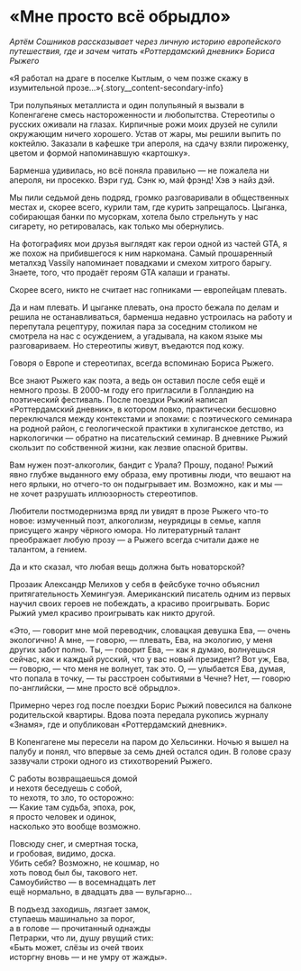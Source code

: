 
# «Мне просто всё обрыдло»

_Артём Сошников рассказывает через личную историю европейского путешествия, где и зачем читать «Роттердамский дневник» Бориса Рыжего_

«Я работал на драге в поселке Кытлым, о чем позже скажу в изумительной прозе…»{.story\_\_content-secondary-info}

​​Три полупьяных металлиста и один полупьяный я вызвали в Копенгагене смесь настороженности и любопытства. Стереотипы о русских оживали на глазах. Кирпичные рожи моих друзей не сулили окружающим ничего хорошего. Устав от жары, мы решили выпить по коктейлю. Заказали в кафешке три апероля, на сдачу взяли пироженку, цветом и формой напоминавшую «картошку».

Барменша удивилась, но всё поняла правильно — не пожалела ни апероля, ни просекко. Вэри гуд. Сэнк ю, май фрэнд! Хэв э найз дэй.

Мы пили седьмой день подряд, громко разговаривали в общественных местах и, скорее всего, курили там, где курить запрещалось. Цыганка, собирающая банки по мусоркам, хотела было стрельнуть у нас сигарету, но ретировалась, как только мы обернулись.

На фотографиях мои друзья выглядят как герои одной из частей GTA, я же похож на прибившегося к ним наркомана. Самый прошаренный металхэд Vassily напоминает повадками и смехом хитрого барыгу. Знаете, того, что продаёт героям GTA калаши и гранаты.

Скорее всего, никто не считает нас гопниками — европейцам плевать. 

Да и нам плевать. И цыганке плевать, она просто бежала по делам и решила не останавливаться, барменша недавно устроилась на работу и перепутала рецептуру, пожилая пара за соседним столиком не смотрела на нас с осуждением, а угадывала, на каком языке мы разговариваем. Но стереотипы живут, въедаются под кожу.

Говоря о Европе и стереотипах, всегда вспоминаю Бориса Рыжего.

Все знают Рыжего как поэта, а ведь он оставил после себя ещё и немного прозы. В 2000-м году его пригласили в Голландию на поэтический фестиваль. После поездки Рыжий написал «Роттердамский дневник», в котором ловко, практически бесшовно переключался между контекстами и эпохами: с поэтического семинара на родной район, с геологической практики в хулиганское детство, из наркологички — обратно на писательский семинар. В дневнике Рыжий скользит по собственной жизни, как лезвие опасной бритвы.

Вам нужен поэт-алкоголик, бандит с Урала? Прошу, подано! Рыжий явно глубже выданного ему образа, ему противны люди, что вешают на него ярлыки, но отчего-то он подыгрывает им. Возможно, как и мы — не хочет разрушать иллюзорность стереотипов.

Любители постмодернизма вряд ли увидят в прозе Рыжего что-то новое: измученный поэт, алкоголизм, неурядицы в семье, капля присущего жанру чёрного юмора. Но литературный талант преображает любую прозу — а Рыжего всегда считали даже не талантом, а гением.

Да и кто сказал, что любая вещь должна быть новаторской?

Прозаик Александр Мелихов у себя в фейсбуке точно объяснил притягательность Хемингуэя. Американский писатель одним из первых научил своих героев не побеждать, а красиво проигрывать. Борис Рыжий умел красиво проигрывать как никто другой. 

«Это, — говорит мне мой переводчик, словацкая девушка Ева, — очень экологично! А мне, — говорю, — плевать, Ева, на экологию, у меня других забот полно. Ты, — говорит Ева, — как я думаю, волнуешься сейчас, как и каждый русский, что у вас новый президент? Вот уж, Ева, — говорю, — что меня не волнует, так это. О, — улыбается Ева, думая, что попала в точку, — ты расстроен событиями в Чечне? Нет, — говорю по-английски, — мне просто всё обрыдло».

Примерно через год после поездки Борис Рыжий повесился на балконе родительской квартиры. Вдова поэта передала рукопись журналу «Знамя», где и опубликован «Роттердамский дневник».

В Копенгагене мы пересели на паром до Хельсинки. Ночью я вышел на палубу и понял, что впервые за семь дней остался один. В голове сразу зазвучали строки одного из стихотворений Рыжего.

С работы возвращаешься домой  
и нехотя беседуешь с собой,  
то нехотя, то зло, то осторожно:  
— Какие там судьба, эпоха, рок,  
я просто человек и одинок,  
насколько это вообще возможно.

Повсюду снег, и смертная тоска,  
и гробовая, видимо, доска.  
Убить себя? Возможно, не кошмар, но  
хоть повод был бы, такового нет.  
Самоубийство — в восемнадцать лет  
ещё нормально, в двадцать два — вульгарно…

В подъезд заходишь, лязгает замок,  
ступаешь машинально за порог,  
а в голове — прочитанный однажды  
Петрарки, что ли, душу рвущий стих:  
«Быть может, слёзы из очей твоих  
исторгну вновь — и не умру от жажды».